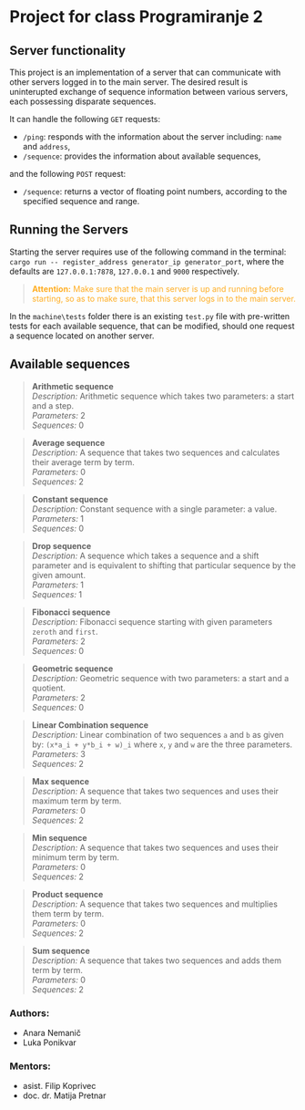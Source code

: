 # Project for class Programiranje 2

## Server functionality

This project is an implementation of a server that can 
communicate with other servers logged in to the main server. 
The desired result is uninterupted exchange of sequence 
information between various servers, each possessing disparate sequences.

It can handle the following `GET` requests:
- `/ping`: responds with the information about the server including: `name` and `address`,
- `/sequence`: provides the information about available sequences,

and the following `POST` request:
- `/sequence`: returns a vector of floating point numbers, 
according to the specified sequence and range.

## Running the Servers

Starting the server requires use of the following command in the
 terminal: 
 `cargo run -- register_address generator_ip generator_port`,
 where the defaults are `127.0.0.1:7878`, `127.0.0.1` and `9000` respectively.

> <span style="color: #ffae24">__Attention:__ Make sure that the main server is up and running
 before starting, so as to make sure, that this server logs in to the
 main server.</span>

In the `machine\tests` folder there is an existing `test.py` 
file with pre-written tests for each available sequence, that
 can be modified, should one request a sequence located on 
 another server.

## Available sequences

> __Arithmetic sequence__  
> _Description:_ 
> Arithmetic sequence which takes two parameters: a start and a 
step.  
> _Parameters:_ 
>  2  
> _Sequences:_ 
>  0

> __Average sequence__  
> _Description:_ 
> A sequence that takes two sequences and calculates their 
average term by term.  
> _Parameters:_ 
>  0  
> _Sequences:_ 
>  2

> __Constant sequence__  
> _Description:_ 
> Constant sequence with a single parameter: a value.  
> _Parameters:_ 
>  1  
> _Sequences:_ 
>  0

> __Drop sequence__  
> _Description:_ 
> A sequence which takes a sequence and a shift parameter and is 
> equivalent to shifting that particular sequence by the given
 amount.  
> _Parameters:_ 
> 1  
> _Sequences:_ 
> 1

> __Fibonacci sequence__  
> _Description:_ 
> Fibonacci sequence starting with given parameters `zeroth` and
 `first`.  
> _Parameters:_ 
>  2  
> _Sequences:_ 
>  0

> __Geometric sequence__  
> _Description:_ 
> Geometric sequence with two parameters: a start and a 
quotient.  
> _Parameters:_ 
>  2  
> _Sequences:_ 
>  0

> __Linear Combination sequence__  
> _Description:_ 
> Linear combination of two sequences `a` and `b` as given by:
 `(x*a_i + y*b_i + w)_i` where `x`, `y` and `w` are the three 
 parameters.  
> _Parameters:_ 
>  3  
> _Sequences:_ 
>  2

> __Max sequence__  
> _Description:_ 
> A sequence that takes two sequences and uses their maximum 
term by term.  
> _Parameters:_ 
>  0  
> _Sequences:_ 
>  2

> __Min sequence__  
> _Description:_ 
> A sequence that takes two sequences and uses their minimum 
term by term.  
> _Parameters:_ 
>  0  
> _Sequences:_ 
>  2

> __Product sequence__  
> _Description:_ 
> A sequence that takes two sequences and multiplies them term 
by term.  
> _Parameters:_ 
>  0  
> _Sequences:_ 
>  2

> __Sum sequence__  
> _Description:_ 
> A sequence that takes two sequences and adds them term by term.  
> _Parameters:_ 
>  0  
> _Sequences:_ 
>  2

### Authors:
- Anara Nemanič
- Luka Ponikvar

### Mentors:
- asist. Filip Koprivec
- doc. dr. Matija Pretnar

